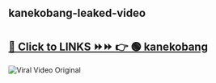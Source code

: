 
 ## kanekobang-leaked-video 

# <h2><a href="https://clipsfans.com/kanekobang&ref=git">🔗 Click to LINKS ⏩⏩ 👉 🟢 kanekobang </a></h2>

<a href="https://clipsfans.com/kanekobang&ref=git" rel="nofollow" data-target="animated-image.originalLink"><img src="https://i.ibb.co.com/xMMVF88/686577567.gif" alt="Viral Video Original" style="max-width: 100%; display: inline-block;" data-target="animated-image.originalImage"></a>

